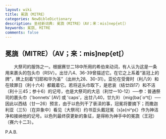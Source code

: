 ```yaml
---
layout: wiki
title: 冕旒（MITRE）
categories: NewBibleDictionary
description: 圣经新词典: 冕旒（MITRE）（AV；来：mis]nep{et[）
keywords: 冕旒, MITRE
comments: false
---
```


## 冕旒（MITRE）（AV；来：mis]nep{et[）

　　大祭司的服饰之一。根据赛廿二18中所用的希伯来动词，有人认为这是一条用来裹头的包头巾（RSV）。出廿八4、36-39曾描述它。在它之上系着“圣冠上的牌”，牌上刻着“归耶和华为圣”（出卅九28、30-31）。亚伦在受膏时（利八9）和在赎罪日（利十六4）都戴着它。若将这头巾取下，是悲哀（结廿四17）和不洁（利十三45；参十6）的记号，也是大祭司的大忌（利廿一10-12）──参：普通祭司的裹头巾（'bonnets' [AV] 或 'caps'，出廿八40，廿九9）（mig{ba{`o^t[）──因此以西结（廿一26）预言，由于以色列干了亵渎的事，冠冕将要摘下；而撒迦利亚（三5）〔在异象中〕看见〔大祭司〕约书亚头戴冠冕（s]a{ni^p{）作为神洁净和接纳他的记号。以色列最终获更新的象征，是得称为神手中的冕旒（王冠）（赛六十二3）。

P.A.B.








